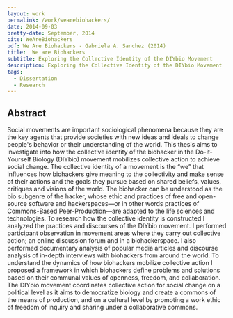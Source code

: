 ```yaml
---
layout: work
permalink: /work/wearebiohackers/
date: 2014-09-03
pretty-date: September, 2014
cite: WeAreBiohackers
pdf: We Are Biohackers - Gabriela A. Sanchez (2014)
title:  We are Biohackers
subtitle: Exploring the Collective Identity of the DIYbio Movement
description: Exploring the Collective Identity of the DIYbio Movement
tags:
  - Dissertation
  - Research
---
```



## Abstract
Social movements are important sociological phenomena because they are the key agents that provide societies with new ideas and ideals to change people's behavior or their understanding of the world. This thesis aims to investigate into how the collective identity of the biohacker in the Do-it-Yourself Biology (DIYbio) movement mobilizes collective action to achieve social change. The collective identity of a movement is the “we” that influences how biohackers give meaning to the collectivity and make sense of their actions and the goals they pursue based on shared beliefs, values, critiques and visions of the world. The biohacker can be understood as the bio subgenre of the hacker, whose ethic and practices of free and open-source software and hackerspaces—or in other words practices of Commons-Based Peer-Production—are adapted to the life sciences and technologies. To research how the collective identity is constructed I analyzed the practices and discourses of the DIYbio movement. I performed participant observation in movement areas where they carry out collective action; an online discussion forum and in a biohackerspace. I also performed documentary analysis of popular media articles and discourse analysis of in-depth interviews with biohackers from around the world. To understand the dynamics of how biohackers mobilize collective action I proposed a framework in which biohackers define problems and solutions based on their communal values of openness, freedom, and collaboration. The DIYbio movement coordinates collective action for social change on a political level as it aims to democratize biology and create a commons of the means of production, and on a cultural level by promoting a work ethic of freedom of inquiry and sharing under a collaborative commons.
